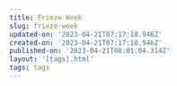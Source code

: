 ```yaml
---
title: Frieze Week
slug: frieze-week
updated-on: '2023-04-21T07:17:18.946Z'
created-on: '2023-04-21T07:17:18.946Z'
published-on: '2023-04-21T08:01:04.314Z'
layout: '[tags].html'
tags: tags
---
```



